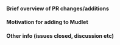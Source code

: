 <!-- Keep the title short & concise so anyone non-technical can understand it,
     the title appears in PTB changelogs -->
#### Brief overview of PR changes/additions

#### Motivation for adding to Mudlet

#### Other info (issues closed, discussion etc)
